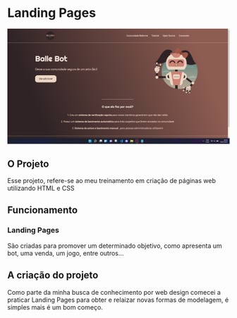 # Landing Pages

<div align="center" >     
<img src="img/pageBallerini.png" alt="pageBallerini"/>
</div>

## O Projeto

Esse projeto, refere-se ao meu treinamento em criação de páginas web utilizando HTML e CSS

## Funcionamento

### Landing Pages

São criadas para promover um determinado objetivo, como apresenta um bot, uma venda, um jogo, entre outros...

## A criação do projeto

Como parte da minha busca de conhecimento por web design comecei a praticar Landing Pages para obter e relaizar novas formas de modelagem,
é simples mais é um bom começo.
